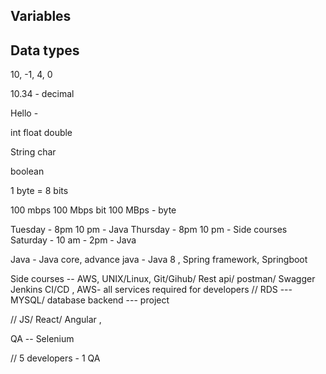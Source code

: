 ## Variables 



## Data types 

10, -1, 4, 0

10.34 - decimal 

Hello -


int 
float 
double 

String 
char 

boolean

1 byte = 8 bits

100 mbps
100 Mbps   bit
100 MBps  - byte



Tuesday - 8pm 10 pm - Java 
Thursday - 8pm 10 pm - Side courses 
Saturday - 10 am - 2pm - Java 

Java - Java core, advance java - Java 8 , Spring framework, Springboot 

Side courses -- AWS, UNIX/Linux, Git/Gihub/ Rest api/ postman/ Swagger
Jenkins CI/CD , AWS- all services required for developers
// RDS --- 
MYSQL/ database 
backend --- project

// JS/ React/ Angular , 

QA -- Selenium 

//  5 developers - 1 QA 